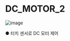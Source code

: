 # DC_MOTOR_2

![image](https://github.com/user-attachments/assets/0a700e7c-1514-4c7b-8ed9-c2193f7817fe)

● 터치 센서로 DC 모터 제어

